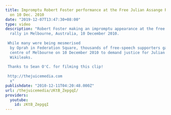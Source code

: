 ```yaml
---
title: Impromptu Robert Foster performance at the Free Julian Assange Rally in Melbourne
  on 10 Dec. 2010
date: "2019-12-07T13:47:30+08:00"
type: video
description: "Robert Foster making an impromptu appearance at the free Julian Assange
  rally in Melbourne, Australia, 10 December 2010.   While many were being mesmerised
  by Oprah in Federation Square, thousands of free-speech supporters gathered in the
  centre of Melbourne on 10 December 2010 to demand justice for Julian Assange and
  Wikileaks.   Thanks to Sean O'C. for filming this clip!  http://thejuicemedia.com
  x"
publishdate: "2010-12-11T04:20:48.000Z"
url: /thejuicemedia/zKtB_ZepgqI/
providers:
  youtube:
    id: zKtB_ZepgqI
---
```

